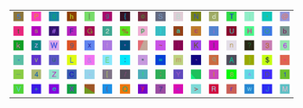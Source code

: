 <table>
<tr>
<td><img src="35.gif"></td>
<td><img src="50.gif"></td>
<td><img src="30.gif"></td>
<td><img src="68.gif"></td>
<td><img src="7C.gif"></td>
<td><img src="67.gif"></td>
<td><img src="7B.gif"></td>
<td><img src="6F.gif"></td>
<td><img src="53.gif"></td>
<td><img src="42.gif"></td>
<td><img src="4E.gif"></td>
<td><img src="64.gif"></td>
<td><img src="54.gif"></td>
<td><img src="6A.gif"></td>
<td><img src="2C.gif"></td>
<td><img src="40.gif"></td>
</tr>
<tr>
<td><img src="74.gif"></td>
<td><img src="73.gif"></td>
<td><img src="23.gif"></td>
<td><img src="46.gif"></td>
<td><img src="47.gif"></td>
<td><img src="32.gif"></td>
<td><img src="25.gif"></td>
<td><img src="70.gif"></td>
<td><img src="7D.gif"></td>
<td><img src="61.gif"></td>
<td><img src="63.gif"></td>
<td><img src="69.gif"></td>
<td><img src="55.gif"></td>
<td><img src="48.gif"></td>
<td><img src="4F.gif"></td>
<td><img src="62.gif"></td>
</tr>
<tr>
<td><img src="6B.gif"></td>
<td><img src="7A.gif"></td>
<td><img src="57.gif"></td>
<td><img src="39.gif"></td>
<td><img src="78.gif"></td>
<td><img src="66.gif"></td>
<td><img src="27.gif"></td>
<td><img src="gr3.gif"></td>
<td><img src="7E.gif"></td>
<td><img src="29.gif"></td>
<td><img src="4B.gif"></td>
<td><img src="6C.gif"></td>
<td><img src="6E.gif"></td>
<td><img src="3F.gif"></td>
<td><img src="33.gif"></td>
<td><img src="36.gif"></td>
</tr>
<tr>
<td><img src="2D.gif"></td>
<td><img src="76.gif"></td>
<td><img src="75.gif"></td>
<td><img src="4C.gif"></td>
<td><img src="26.gif"></td>
<td><img src="45.gif"></td>
<td><img src="3A.gif"></td>
<td><img src="22.gif"></td>
<td><img src="3D.gif"></td>
<td><img src="6D.gif"></td>
<td><img src="60.gif"></td>
<td><img src="71.gif"></td>
<td><img src="41.gif"></td>
<td><img src="5D.gif"></td>
<td><img src="24.gif"></td>
<td><img src="2A.gif"></td>
</tr>
<tr>
<td><img src="5F.gif"></td>
<td><img src="34.gif"></td>
<td><img src="5A.gif"></td>
<td><img src="43.gif"></td>
<td><img src="2E.gif"></td>
<td><img src="5B.gif"></td>
<td><img src="2F.gif"></td>
<td><img src="21.gif"></td>
<td><img src="3B.gif"></td>
<td><img src="59.gif"></td>
<td><img src="gr1.gif"></td>
<td><img src="49.gif"></td>
<td><img src="38.gif"></td>
<td><img src="5E.gif"></td>
<td><img src="44.gif"></td>
<td><img src="31.gif"></td>
</tr>
<tr>
<td><img src="56.gif"></td>
<td><img src="2B.gif"></td>
<td><img src="65.gif"></td>
<td><img src="58.gif"></td>
<td><img src="gr2.gif"></td>
<td><img src="28.gif"></td>
<td><img src="51.gif"></td>
<td><img src="79.gif"></td>
<td><img src="37.gif"></td>
<td><img src="3C.gif"></td>
<td><img src="3E.gif"></td>
<td><img src="52.gif"></td>
<td><img src="72.gif"></td>
<td><img src="77.gif"></td>
<td><img src="4A.gif"></td>
<td><img src="4D.gif"></td>
</tr>
</table>
